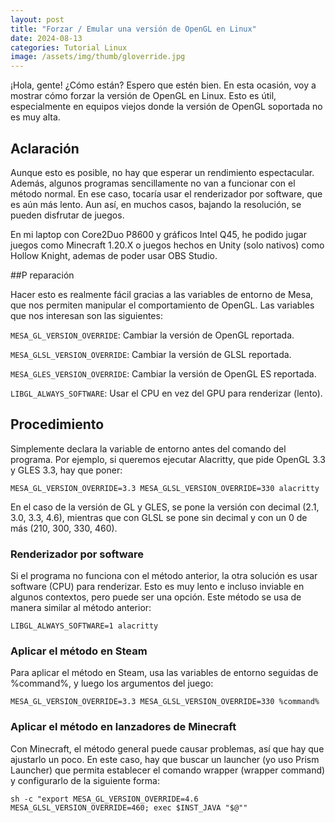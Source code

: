 ```yaml
---
layout: post
title: "Forzar / Emular una versión de OpenGL en Linux"
date: 2024-08-13
categories: Tutorial Linux
image: /assets/img/thumb/gloverride.jpg
---
```


¡Hola, gente! ¿Cómo están? Espero que estén bien. En esta ocasión, voy a mostrar cómo forzar la versión de OpenGL en Linux. Esto es útil, especialmente en equipos viejos donde la versión de OpenGL soportada no es muy alta.

## Aclaración

Aunque esto es posible, no hay que esperar un rendimiento espectacular. Además, algunos programas sencillamente no van a funcionar con el método normal. En ese caso, tocaría usar el renderizador por software, que es aún más lento. Aun así, en muchos casos, bajando la resolución, se pueden disfrutar de juegos.

En mi laptop con Core2Duo P8600 y gráficos Intel Q45, he podido jugar juegos como Minecraft 1.20.X o juegos hechos en Unity (solo nativos) como Hollow Knight, ademas de poder usar OBS Studio.

##P reparación

Hacer esto es realmente fácil gracias a las variables de entorno de Mesa, que nos permiten manipular el comportamiento de OpenGL. Las variables que nos interesan son las siguientes:

`MESA_GL_VERSION_OVERRIDE`: Cambiar la versión de OpenGL reportada.

`MESA_GLSL_VERSION_OVERRIDE`: Cambiar la versión de GLSL reportada.

`MESA_GLES_VERSION_OVERRIDE`: Cambiar la versión de OpenGL ES reportada.

`LIBGL_ALWAYS_SOFTWARE`: Usar el CPU en vez del GPU para renderizar (lento).

## Procedimiento

Simplemente declara la variable de entorno antes del comando del programa. Por ejemplo, si queremos ejecutar Alacritty, que pide OpenGL 3.3 y GLES 3.3, hay que poner:

```
MESA_GL_VERSION_OVERRIDE=3.3 MESA_GLSL_VERSION_OVERRIDE=330 alacritty
```

En el caso de la versión de GL y GLES, se pone la versión con decimal (2.1, 3.0, 3.3, 4.6), mientras que con GLSL se pone sin decimal y con un 0 de más (210, 300, 330, 460).

### Renderizador por software

Si el programa no funciona con el método anterior, la otra solución es usar software (CPU) para renderizar. Esto es muy lento e incluso inviable en algunos contextos, pero puede ser una opción. Este método se usa de manera similar al método anterior:

```
LIBGL_ALWAYS_SOFTWARE=1 alacritty
```


### Aplicar el método en Steam

Para aplicar el método en Steam, usa las variables de entorno seguidas de %command%, y luego los argumentos del juego:

```
MESA_GL_VERSION_OVERRIDE=3.3 MESA_GLSL_VERSION_OVERRIDE=330 %command%
```

### Aplicar el método en lanzadores de Minecraft

Con Minecraft, el método general puede causar problemas, así que hay que ajustarlo un poco. En este caso, hay que buscar un launcher (yo uso Prism Launcher) que permita establecer el comando wrapper (wrapper command) y configurarlo de la siguiente 
forma:

```
sh -c "export MESA_GL_VERSION_OVERRIDE=4.6 MESA_GLSL_VERSION_OVERRIDE=460; exec $INST_JAVA "$@""
```